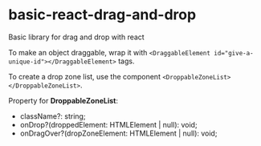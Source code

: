 # basic-react-drag-and-drop
Basic library for drag and drop with react

To make an object draggable, wrap it with ```<DraggableElement id="give-a-unique-id"></DraggableElement>``` tags.

To create a drop zone list, use the component ```<DroppableZoneList></DroppableZoneList>```.

Property for **DroppableZoneList**:
- className?: string;
- onDrop?(droppedElement: HTMLElement | null): void;
- onDragOver?(dropZoneElement: HTMLElement | null): void;